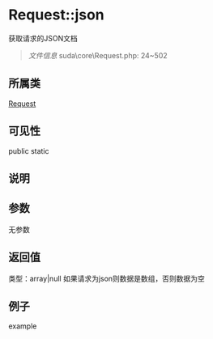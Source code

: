 # Request::json
获取请求的JSON文档
> *文件信息* suda\core\Request.php: 24~502
## 所属类 

[Request](../Request.md)

## 可见性

  public  static
## 说明



## 参数

无参数

## 返回值
类型：array|null
 如果请求为json则数据是数组，否则数据为空

## 例子

example